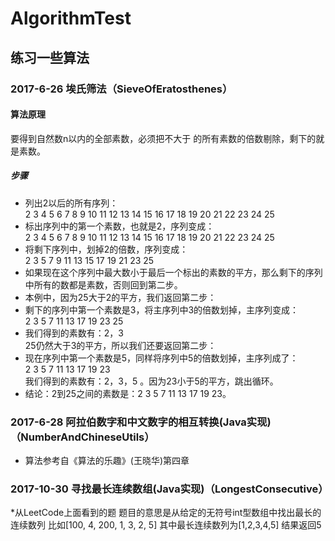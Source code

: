 # AlgorithmTest
## 练习一些算法
### 2017-6-26 埃氏筛法（SieveOfEratosthenes）
#### 算法原理
要得到自然数n以内的全部素数，必须把不大于  的所有素数的倍数剔除，剩下的就是素数。
##### 步骤
* 列出2以后的所有序列：<br>
    2 3 4 5 6 7 8 9 10 11 12 13 14 15 16 17 18 19 20 21 22 23 24 25<br>
* 标出序列中的第一个素数，也就是2，序列变成：<br>
    2 3 4 5 6 7 8 9 10 11 12 13 14 15 16 17 18 19 20 21 22 23 24 25<br>
* 将剩下序列中，划掉2的倍数，序列变成：<br>
    2 3 5 7 9 11 13 15 17 19 21 23 25<br>
* 如果现在这个序列中最大数小于最后一个标出的素数的平方，那么剩下的序列中所有的数都是素数，否则回到第二步。<br>
* 本例中，因为25大于2的平方，我们返回第二步：<br>
* 剩下的序列中第一个素数是3，将主序列中3的倍数划掉，主序列变成：<br>
    2 3 5 7 11 13 17 19 23 25<br>
* 我们得到的素数有：2，3<br>
    25仍然大于3的平方，所以我们还要返回第二步：<br>
* 现在序列中第一个素数是5，同样将序列中5的倍数划掉，主序列成了：<br>
    2 3 5 7 11 13 17 19 23<br>
    我们得到的素数有：2，3，5 。因为23小于5的平方，跳出循环。<br>
* 结论：2到25之间的素数是：2 3 5 7 11 13 17 19 23。<br>
### 2017-6-28 阿拉伯数字和中文数字的相互转换(Java实现)（NumberAndChineseUtils）
* 算法参考自《算法的乐趣》(王晓华)第四章
### 2017-10-30 寻找最长连续数组(Java实现)（LongestConsecutive）
*从LeetCode上面看到的题
 题目的意思是从给定的无符号int型数组中找出最长的连续数列
 比如[100, 4, 200, 1, 3, 2, 5]
 其中最长连续数列为[1,2,3,4,5]
 结果返回5